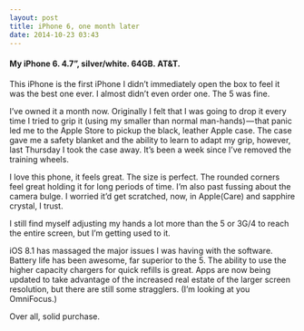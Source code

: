 ```yaml
---
layout: post
title: iPhone 6, one month later
date: 2014-10-23 03:43
---
```



#### My iPhone 6\. 4.7”, silver/white. 64GB. AT&T.

This iPhone is the first iPhone I didn’t immediately open the box to feel it was the best one ever. I almost didn’t even order one. The 5 was fine.

I’ve owned it a month now. Originally I felt that I was going to drop it every time I tried to grip it (using my smaller than normal man-hands) — that panic led me to the Apple Store to pickup the black, leather Apple case. The case gave me a safety blanket and the ability to learn to adapt my grip, however, last Thursday I took the case away. It’s been a week since I’ve removed the training wheels.

I love this phone, it feels great. The size is perfect. The rounded corners feel great holding it for long periods of time. I’m also past fussing about the camera bulge. I worried it’d get scratched, now, in Apple(Care) and sapphire crystal, I trust.

I still find myself adjusting my hands a lot more than the 5 or 3G/4 to reach the entire screen, but I’m getting used to it.

iOS 8.1 has massaged the major issues I was having with the software. Battery life has been awesome, far superior to the 5\. The ability to use the higher capacity chargers for quick refills is great. Apps are now being updated to take advantage of the increased real estate of the larger screen resolution, but there are still some stragglers. (I’m looking at you OmniFocus.)

Over all, solid purchase.
